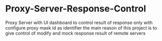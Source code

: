# Proxy-Server-Response-Control
Proxy Server with UI dashboard to control result of response only with configure proxy mask id as identifier the main reason of this project is to give control of modify and mock response result of remote servers
